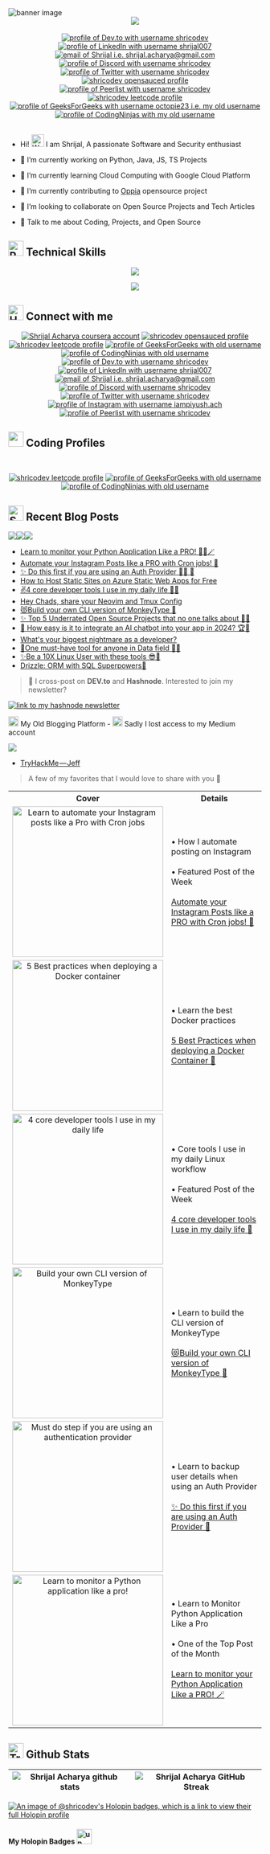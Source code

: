 <img alt="banner image" src="https://github.com/shricodev/shricodev/blob/main/images/banner.png">

<div align="center">
  <a href="https://visitorbadge.io/status?path=https%3A%2F%2Fgithub.com%2Fshricodev"><img src="https://api.visitorbadge.io/api/visitors?path=https%3A%2F%2Fgithub.com%2Fshricodev&labelColor=%23ebedf0&countColor=%23ebedf0&labelStyle=upper" /></a>
  <br><br>
  <a href="https://dev.to/shricodev"><img src="https://img.shields.io/badge/dev.to-ebedf0?style=for-the-badge&logo=devdotto&logoColor=0A0209" alt="profile of Dev.to with username shricodev" /></a>
  <a href="https://www.linkedin.com/in/shrijal007"><img src="https://img.shields.io/badge/LinkedIn-ebedf0?style=for-the-badge&logo=linkedin&logoColor=0A0209" alt="profile of LinkedIn with username shrijal007" /></a>
  <a href="mailto:shrijal.acharya@gmail.com"><img src="https://img.shields.io/badge/Gmail-ebedf0?style=for-the-badge&logo=gmail&logoColor=0A0209" alt="email of Shrijal i.e. shrijal.acharya@gmail.com" /></a>
  <a href="https://discordapp.com/users/1082700727220183151"><img src="https://img.shields.io/badge/Discord-ebedf0?style=for-the-badge&logo=discord&logoColor=0A0209" alt="profile of Discord with username shricodev" ></a>
  <a href="https://twitter.com/shricodev"><img src="https://img.shields.io/badge/Twitter-ebedf0?style=for-the-badge&logo=x&logoColor=0A0209" alt="profile of Twitter with username shricodev" ></a>
  <a href="https://app.opensauced.pizza/user/shricodev"><img src="https://img.shields.io/badge/opensauced-ebedf0?style=for-the-badge&logo=opensauced&logoColor=0A0209" alt="shricodev opensauced profile" /></a>
  <a href="https://peerlist.io/shricodev"><img src="https://img.shields.io/badge/peerlist-ebedf0?style=for-the-badge&logo=peerlist&logoColor=0A0209" alt="profile of Peerlist with username shricodev" ></a>
  <br/>
  <a href="https://leetcode.com/shricodev"><img src="https://img.shields.io/badge/leetcode-ebedf0?style=for-the-badge&logo=leetcode&logoColor=0A0209" alt="shricodev leetcode profile" /></a>
  <a href="https://auth.geeksforgeeks.org/user/octopie23"><img src="https://img.shields.io/badge/geeksforgeeks-ebedf0?style=for-the-badge&logo=geeksforgeeks&logoColor=0A0209" alt="profile of GeeksForGeeks with username octopie23 i.e. my old username" ></a>
  <a href="https://www.codingninjas.com/codestudio/profile/6d2f4a1b-5461-4e51-92fa-90f00f70f309"><img src="https://img.shields.io/badge/codingninjas-ebedf0?style=for-the-badge&logo=codingninjas&logoColor=0A0209" alt="profile of CodingNinjas with my old username" ></a>
</div>

<br/>

- Hi! <img src="https://raw.githubusercontent.com/Tarikul-Islam-Anik/Animated-Fluent-Emojis/master/Emojis/Hand%20gestures/Waving%20Hand.png" alt="Waving Hand" width="25" height="25" /> I am Shrijal, A passionate Software and Security enthusiast

- 🔭 I’m currently working on Python, Java, JS, TS Projects

- 🌱 I’m currently learning Cloud Computing with Google Cloud Platform

- 🔭 I’m currently contributing to [Oppia](https://github.com/oppia/oppia) opensource project

- 👯 I’m looking to collaborate on Open Source Projects and Tech Articles

- 💬 Talk to me about Coding, Projects, and Open Source

## <img src="https://raw.githubusercontent.com/Tarikul-Islam-Anik/Animated-Fluent-Emojis/master/Emojis/Travel%20and%20places/Rocket.png" alt="Rocket" width="30" height="30" /> Technical Skills

<p align="center">
  <a href="https://shricodev.vercel.app">
    <img src="https://skillicons.dev/icons?i=go,docker,kubernetes,linux,gcp,postgres,mongo" />
  </a>
</p>

<p align="center">
  <a href="https://shricodev.vercel.app">
    <img src="https://skillicons.dev/icons?i=python,django,express,js,typescript,react,next,bash,git,html,css" />
  </a>
</p>

## <img src="https://user-images.githubusercontent.com/74038190/216112957-034e1f8b-5468-4857-8512-9cd2bac35bb6.png" alt="Handshake" width="30" /> Connect with me

<div align="center" >
  <a href="https://www.coursera.org/user/6f7698d69fb4ee325093383f88d8d2ff"><img src="https://img.shields.io/badge/coursera-ebedf0?style=for-the-badge&logo=coursera&logoColor=0A0209" alt="Shrijal Acharya coursera account" /></a>
  <a href="https://app.opensauced.pizza/user/shricodev"><img src="https://img.shields.io/badge/opensauced-ebedf0?style=for-the-badge&logo=opensauced&logoColor=0A0209" alt="shricodev opensauced profile" /></a>
  <br/>
  <a href="https://leetcode.com/shricodev"><img src="https://img.shields.io/badge/leetcode-ebedf0?style=for-the-badge&logo=leetcode&logoColor=0A0209" alt="shricodev leetcode profile" /></a>
  <a href="https://auth.geeksforgeeks.org/user/octopie23"><img src="https://img.shields.io/badge/geeksforgeeks-ebedf0?style=for-the-badge&logo=geeksforgeeks&logoColor=0A0209" alt="profile of GeeksForGeeks with old username" ></a>
  <a href="https://www.codingninjas.com/codestudio/profile/6d2f4a1b-5461-4e51-92fa-90f00f70f309"><img src="https://img.shields.io/badge/codingninjas-ebedf0?style=for-the-badge&logo=codingninjas&logoColor=0A0209" alt="profile of CodingNinjas with old username" ></a>
  <br/>
  <a href="https://dev.to/shricodev"><img src="https://img.shields.io/badge/dev.to-ebedf0?style=for-the-badge&logo=devdotto&logoColor=0A0209" alt="profile of Dev.to with username shricodev" /></a>
  <a href="https://www.linkedin.com/in/shrijal007"><img src="https://img.shields.io/badge/LinkedIn-ebedf0?style=for-the-badge&logo=linkedin&logoColor=0A0209" alt="profile of LinkedIn with username shrijal007" /></a>
  <a href="mailto:shrijal.acharya@gmail.com"><img src="https://img.shields.io/badge/Gmail-ebedf0?style=for-the-badge&logo=gmail&logoColor=0A0209" alt="email of Shrijal i.e. shrijal.acharya@gmail.com" /></a>
  <a href="https://discordapp.com/users/1082700727220183151"><img src="https://img.shields.io/badge/Discord-ebedf0?style=for-the-badge&logo=discord&logoColor=0A0209" alt="profile of Discord with username shricodev" ></a>
  <a href="https://twitter.com/shricodev"><img src="https://img.shields.io/badge/Twitter-ebedf0?style=for-the-badge&logo=x&logoColor=0A0209" alt="profile of Twitter with username shricodev" ></a>
  <a href="https://instagram.com/iampiyush.ach"><img src="https://img.shields.io/badge/instagram-ebedf0?style=for-the-badge&logo=instagram&logoColor=0A0209" alt="profile of Instagram with username iampiyush.ach" ></a>
  <a href="https://peerlist.io/shricodev"><img src="https://img.shields.io/badge/peerlist-ebedf0?style=for-the-badge&logo=peerlist&logoColor=0A0209" alt="profile of Peerlist with username shricodev" ></a>
</div>

## <img src='https://user-images.githubusercontent.com/74038190/206662607-d9e7591e-bbf9-42f9-9386-29efc927bc16.gif' width="30"> Coding Profiles

<br/>
<p align="center">
  <a href="https://leetcode.com/shricodev"><img src="https://img.shields.io/badge/leetcode-ebedf0?style=for-the-badge&logo=leetcode&logoColor=0A0209" alt="shricodev leetcode profile" /></a>
  <a href="https://auth.geeksforgeeks.org/user/octopie23"><img src="https://img.shields.io/badge/geeksforgeeks-ebedf0?style=for-the-badge&logo=geeksforgeeks&logoColor=0A0209" alt="profile of GeeksForGeeks with old username" ></a>
  <a href="https://www.codingninjas.com/codestudio/profile/6d2f4a1b-5461-4e51-92fa-90f00f70f309"><img src="https://img.shields.io/badge/codingninjas-ebedf0?style=for-the-badge&logo=codingninjas&logoColor=0A0209" alt="profile of CodingNinjas with old username" ></a>
</p>

## <img src="https://raw.githubusercontent.com/Tarikul-Islam-Anik/Animated-Fluent-Emojis/master/Emojis/Objects/Scroll.png" alt="Scroll" width="30" height="30" /> Recent Blog Posts

<a href="https://dev.to/shricodev"><img src="https://img.shields.io/badge/dev.to-0A0A0A?style=for-the-badge&logo=devdotto&logoColor=white"/></a><a href="https://www.freecodecamp.org/news/author/shricodev/"><img src="https://img.shields.io/badge/freeCodeCamp-0A0A0A?style=for-the-badge&logo=freecodecamp&logoColor=white"/></a><a href="https://shricodev.hashnode.dev"><img src="https://img.shields.io/badge/hashnode.dev-0A0A0A?style=for-the-badge&logo=hashnode&logoColor=white"/></a><br>

<!-- BLOG-POST-LIST:START -->
- [Learn to monitor your Python Application Like a PRO! 🧙‍♂️🪄](https://dev.to/shricodev/learn-to-monitor-your-python-application-like-a-pro-15pg)
- [Automate your Instagram Posts like a PRO with Cron jobs! 🚀](https://dev.to/shricodev/automate-your-instagram-posts-like-a-pro-with-cron-jobs-3idb)
- [✨ Do this first if you are using an Auth Provider 🧙‍♂️ 🫵](https://dev.to/shricodev/do-this-first-if-you-are-using-an-auth-provider-1ndo)
- [How to Host Static Sites on Azure Static Web Apps for Free](https://www.freecodecamp.org/news/how-to-host-static-sites-on-azure-static-web-apps/)
- [✌️4 core developer tools I use in my daily life 🚀😎](https://dev.to/shricodev/4-core-developer-tools-i-use-in-my-daily-life-2524)
- [Hey Chads, share your Neovim and Tmux Config](https://dev.to/shricodev/hey-chads-share-your-neovim-and-tmux-config-26ap)
- [😻Build your own CLI version of MonkeyType 🙈](https://dev.to/shricodev/build-your-own-cli-version-of-monkeytype-bm7)
- [✨ Top 5 Underrated Open Source Projects that no one talks about 🫵🤐](https://dev.to/shricodev/top-5-underrated-open-source-projects-that-no-one-talks-about-2gki)
- [🤯 How easy is it to integrate an AI chatbot into your app in 2024? 🏆🥳](https://dev.to/shricodev/integrate-ai-chatbot-into-your-app-in-2024-1i3p)
- [What&#39;s your biggest nightmare as a developer?](https://dev.to/shricodev/whats-your-biggest-nightmare-as-a-developer-49kp)
- [🎉One must-have tool for anyone in Data field 🤯✨](https://dev.to/shricodev/one-must-have-tool-for-anyone-in-data-field-2jek)
- [✨Be a 10X Linux User with these tools 😎💫](https://dev.to/shricodev/be-a-10x-linux-user-with-these-tools-3g1f)
- [Drizzle: ORM with SQL Superpowers🚀](https://dev.to/shricodev/using-orm-try-drizzle-3ca0)
<!-- BLOG-POST-LIST:END -->

> 👀 I cross-post on **DEV.to** and **Hashnode**. Interested to join my newsletter?

<a href="https://shricodev.hashnode.dev/newsletter"><img src="https://img.shields.io/badge/join%20my%20newsletter-0A0A0A?style=for-the-badge&logo=hashnode&logoColor=white" alt="link to my hashnode newsletter"/></a>

<p><img src="https://raw.githubusercontent.com/Tarikul-Islam-Anik/Animated-Fluent-Emojis/master/Emojis/Hand%20gestures/Backhand%20Index%20Pointing%20Down.png" alt="Backhand Index Pointing Down" width="20" height="20" /> My Old Blogging Platform - <img src="https://raw.githubusercontent.com/Tarikul-Islam-Anik/Animated-Fluent-Emojis/master/Emojis/Smilies/Crying%20Cat.png" alt="Crying Cat" width="20" height="20" /> Sadly I lost access to my Medium account</p>

<a href="https://octopie23.medium.com/"><img src="https://img.shields.io/badge/medium.com-0A0A0A?style=for-the-badge&logo=medium&logoColor=white"/></a><br>

<!--these are the manually added blog posts -->

- [TryHackMe — Jeff](https://infosecwriteups.com/tryhackme-jeff-fc2fe2a3161a?source=rss-5b49d6184d5------2)

> A few of my favorites that I would love to share with you 🤍

<table>
  <tr>
    <th style="width: 40%;">Cover</th>
    <th style="width: 60%;">Details</th>
  </tr>
  <tr>
    <td align="center">
      <img src="https://github.com/shricodev/shricodev/blob/main/images/automate-insta-posts-like-a-pro.png" alt="Learn to automate your Instagram posts like a Pro with Cron jobs" width="300" />
    </td>
    <td>
      • How I automate posting on Instagram<br><br> 
      • Featured Post of the Week<br><br> 
      <a href="https://dev.to/shricodev/automate-your-instagram-posts-like-a-pro-with-cron-jobs-3idb">Automate your Instagram Posts like a PRO with Cron jobs! 🚀</a>
    </td>
  </tr>
  <tr>
    <td align="center">
      <img src="https://github.com/shricodev/shricodev/blob/main/images/best-practices-when-deploying-a-docker-container.png" alt="5 Best practices when deploying a Docker container" width="300" />
    </td>
    <td>
      • Learn the best Docker practices<br><br> 
      <a href="https://dev.to/shricodev/5-best-practices-when-deploying-a-docker-container-1lhp">5 Best Practices when deploying a Docker Container 🚀</a>
    </td>
  </tr>
  <tr>
    <td align="center">
      <img src="https://github.com/shricodev/shricodev/blob/main/images/4-core-developer-tools-i-use.gif" alt="4 core developer tools I use in my daily life" width="300" />
    </td>
    <td>
      • Core tools I use in my daily Linux workflow<br><br> 
      • Featured Post of the Week <br><br> 
      <a href="https://dev.to/shricodev/4-core-developer-tools-i-use-in-my-daily-life-2524">4 core developer tools I use in my daily life 🚀</a>
    </td>
  </tr>
  <tr>
    <td align="center">
      <img src="https://github.com/shricodev/shricodev/blob/main/images/build-your-own-cli-version-of-monkeytype.gif" alt="Build your own CLI version of MonkeyType" width="300" />
    </td>
    <td>
      • Learn to build the CLI version of MonkeyType<br><br> 
      <a href="https://dev.to/shricodev/build-your-own-cli-version-of-monkeytype-bm7">😻Build your own CLI version of MonkeyType 🙈</a>
    </td>
  </tr>
  <tr>
    <td align="center">
      <img src="https://github.com/shricodev/shricodev/blob/main/images/do-this-first-if-using-an-auth-provider.gif" alt="Must do step if you are using an authentication provider" width="300" />
    </td>
    <td>
      • Learn to backup user details when using an Auth Provider<br><br> 
      <a href="https://dev.to/shricodev/do-this-first-if-you-are-using-an-auth-provider-1ndo">✨ Do this first if you are using an Auth Provider 🫵</a>
    </td>
  </tr>
  <tr>
    <td align="center">
      <img src="https://github.com/shricodev/shricodev/blob/main/images/monitor-py-like-a-pro.png" alt="Learn to monitor a Python application like a pro!" width="300" />
    </td>
    <td>
      • Learn to Monitor Python Application Like a Pro<br><br> 
      • One of the Top Post of the Month<br><br> 
      <a href="https://dev.to/shricodev/learn-to-monitor-your-python-application-like-a-pro-15pg">Learn to monitor your Python Application Like a PRO! 🪄</a>
    </td>
  </tr>
</table>

## <img src="https://raw.githubusercontent.com/Tarikul-Islam-Anik/Animated-Fluent-Emojis/master/Emojis/Activities/Trophy.png" alt="Trophy" width="30" height="30" /> Github Stats

| ![Shrijal Acharya github stats](https://github-readme-stats.vercel.app/api?username=shricodev&rank_icon=percentile&show_icons=true&theme=tokyonight&show=reviews&border_color=0A0209&border_radius=8) | ![Shrijal Acharya GitHub Streak](https://github-readme-streak-stats.herokuapp.com/?user=shricodev&theme=tokyonight&hide_border=true&border_radius=8) |
| ----------------------------------------------------------------------------------------------------------------------------------------------------------------------------------------------------- | ---------------------------------------------------------------------------------------------------------------------------------------------------- |

[![An image of @shricodev's Holopin badges, which is a link to view their full Holopin profile](https://holopin.me/shricodev)](https://holopin.io/@shricodev)

#### My Holopin Badges <img alt="up arrow" src="https://github.com/shricodev/shricodev/blob/main/images/iconizer-up-arrow_2926153.svg" width="30">
